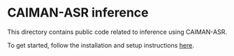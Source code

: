 # CAIMAN-ASR inference

This directory contains public code related to inference using CAIMAN-ASR.

To get started, follow the installation and setup instructions [here](https://caiman-asr.myrtle.ai/).
